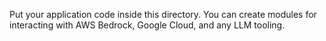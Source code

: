 Put your application code inside this directory. You can create modules for interacting with AWS Bedrock, Google Cloud, and any LLM tooling.
